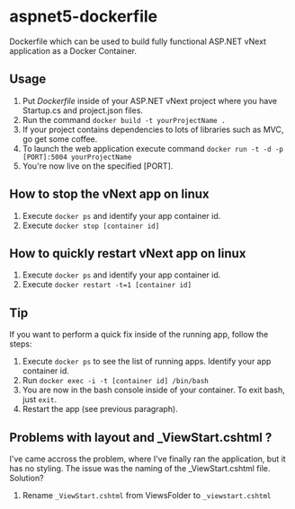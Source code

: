 # aspnet5-dockerfile
Dockerfile which can be used to build fully functional ASP.NET vNext application as a Docker Container.

## Usage
1. Put *Dockerfile* inside of your ASP.NET vNext project where you have Startup.cs and project.json files.
2. Run the command `docker build -t yourProjectName .`
3. If your project contains dependencies to lots of libraries such as MVC, go get some coffee.
4. To launch the web application execute command `docker run -t -d -p [PORT]:5004 yourProjectName`
5. You're now live on the specified [PORT].

## How to stop the vNext app on linux
1. Execute `docker ps` and identify your app container id.
2. Execute `docker stop [container id]`

## How to quickly restart vNext app on linux
1. Execute `docker ps` and identify your app container id.
2. Execute `docker restart -t=1 [container id]`

## Tip
If you want to perform a quick fix inside of the running app, follow the steps:

1. Execute `docker ps` to see the list of running apps. Identify your app container id.
2. Run `docker exec -i -t [container id] /bin/bash`
3. You are now in the bash console inside of your container. To exit bash, just `exit`.
4. Restart the app (see previous paragraph).

## Problems with layout and _ViewStart.cshtml ?
I've came accross the problem, where I've finally ran the application, but it has no styling. The issue was the naming of the _ViewStart.cshtml file. Solution?

1. Rename `_ViewStart.cshtml` from ViewsFolder to `_viewstart.cshtml`
